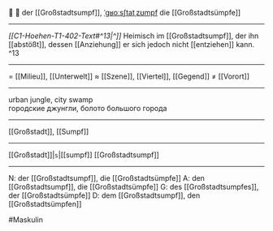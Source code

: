 🌃 🔵 der [[Großstadtsumpf]], [ˈɡʁoːsʃtatˌzʊmpf](https://youglish.com/pronounce/Großstadtsumpf/german)
die [[Großstadtsümpfe]]

---
*[[C1-Hoehen-T1-402-Text#^13|^]]* Heimisch im [[Großstadtsumpf]], der ihn [[abstößt]], dessen [[Anziehung]] er sich jedoch nicht [[entziehen]] kann. ^13


---
= [[Milieu]], [[Unterwelt]]
≈ [[Szene]], [[Viertel]], [[Gegend]]
≠ [[Vorort]]

---
urban jungle, city swamp  
городские джунгли, болото большого города

---
[[Großstadt]], [[Sumpf]]

---
[[Großstadt]]|`s`|[[sumpf]]
[[Großstadtsumpf]]


---
N: der [[Großstadtsumpf]], die [[Großstadtsümpfe]]
A: den [[Großstadtsumpf]], die [[Großstadtsümpfe]]
G: des [[Großstadtsumpfes]], der [[Großstadtsümpfe]]
D: dem [[Großstadtsumpf]], den [[Großstadtsümpfen]]

#Maskulin 